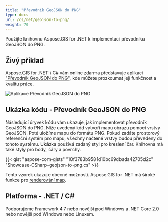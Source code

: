 ```yaml
---
title: "Převodník GeoJSON do PNG"
type: docs
url: /cs/net/geojson-to-png/
weight: 70
---
```


Použijte knihovnu Aspose.GIS for .NET k implementaci převodníku GeoJSON do PNG.

## **Živý příklad**

Aspose.GIS for .NET / C# vám online zdarma představuje aplikaci ["Převodník GeoJSON do PNG"](https://products.aspose.app/gis/viewer/geojson-to-png), kde můžete prozkoumat její funkčnost a kvalitu práce.

![Aplikace Převodník GeoJSON do PNG](viewer.png)

## **Ukázka kódu - Převodník GeoJSON do PNG**

Následující úryvek kódu vám ukazuje, jak implementovat převodník GeoJSON do PNG. Níže uvedený kód vytvoří mapu obrazu pomocí vrstvy GeoJSON. Poté uložíme mapu do formátu PNG. Pokud zadáte prostorový referenční systém pro mapu, všechny načtené vrstvy budou převedeny do tohoto systému.
Ukázka používá zadaný styl pro kreslení čar. Knihovna má také styly pro body, čáry a povrchy.

{{< gist "aspose-com-gists" "10f3783b9581d10bc69dbada42705d2c" "Showcase-CSharp-geojson-to-png.cs" >}}

Tento vzorek ukazuje obecné možnosti. Aspose.GIS for .NET má široké funkce pro [renderování map](https://docs.aspose.com/gis/net/map-rendering/).

## **Platforma - .NET / C#**

Podporujeme Framework 4.7 nebo novější pod Windows a .NET Core 2.0 nebo novější pod Windows nebo Linuxem.
